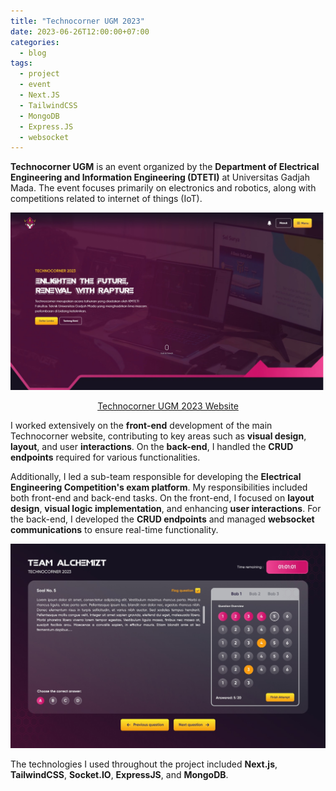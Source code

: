 ```yaml
---
title: "Technocorner UGM 2023"
date: 2023-06-26T12:00:00+07:00
categories:
  - blog
tags:
  - project
  - event
  - Next.JS
  - TailwindCSS
  - MongoDB
  - Express.JS
  - websocket
---
```

**Technocorner UGM** is an event organized by the **Department of Electrical Engineering and Information Engineering (DTETI)** at Universitas Gadjah Mada. The event focuses primarily on electronics and robotics, along with competitions related to internet of things (IoT).

![Technocorner](/assets/images/TC1.jpg)

<p align="center">
  <a href="https://fe-tc-23.vercel.app/">Technocorner UGM 2023 Website</a>
</p>

I worked extensively on the **front-end** development of the main Technocorner website, contributing to key areas such as **visual design**, **layout**, and user **interactions**. On the **back-end**, I handled the **CRUD endpoints** required for various functionalities.

Additionally, I led a sub-team responsible for developing the **Electrical Engineering Competition's exam platform**. My responsibilities included both front-end and back-end tasks. On the front-end, I focused on **layout design**, **visual logic implementation**, and enhancing **user interactions**. For the back-end, I developed the **CRUD endpoints** and managed **websocket communications** to ensure real-time functionality.

![Technocorner Exam Platform](/assets/images/TC2.jpg) 

The technologies I used throughout the project included **Next.js**, **TailwindCSS**, **Socket.IO**, **ExpressJS**, and **MongoDB**.
